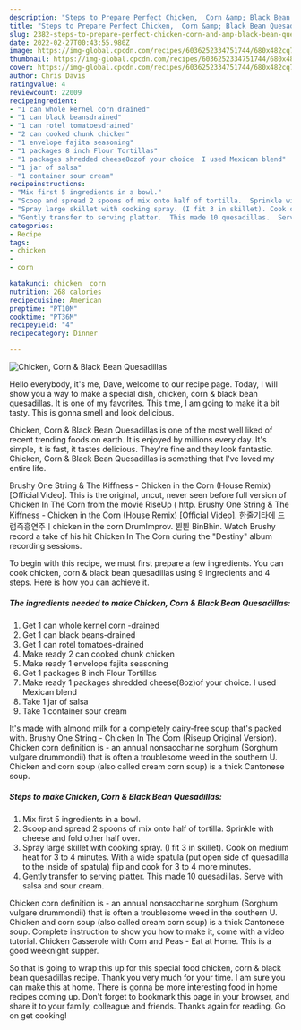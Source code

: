 ```yaml
---
description: "Steps to Prepare Perfect Chicken,  Corn &amp; Black Bean Quesadillas"
title: "Steps to Prepare Perfect Chicken,  Corn &amp; Black Bean Quesadillas"
slug: 2382-steps-to-prepare-perfect-chicken-corn-and-amp-black-bean-quesadillas
date: 2022-02-27T00:43:55.980Z
image: https://img-global.cpcdn.com/recipes/6036252334751744/680x482cq70/chicken-corn-black-bean-quesadillas-recipe-main-photo.jpg
thumbnail: https://img-global.cpcdn.com/recipes/6036252334751744/680x482cq70/chicken-corn-black-bean-quesadillas-recipe-main-photo.jpg
cover: https://img-global.cpcdn.com/recipes/6036252334751744/680x482cq70/chicken-corn-black-bean-quesadillas-recipe-main-photo.jpg
author: Chris Davis
ratingvalue: 4
reviewcount: 22009
recipeingredient:
- "1 can whole kernel corn drained"
- "1 can black beansdrained"
- "1 can rotel tomatoesdrained"
- "2 can cooked chunk chicken"
- "1 envelope fajita seasoning"
- "1 packages 8 inch Flour Tortillas"
- "1 packages shredded cheese8ozof your choice  I used Mexican blend"
- "1 jar of salsa"
- "1 container sour cream"
recipeinstructions:
- "Mix first 5 ingredients in a bowl."
- "Scoop and spread 2 spoons of mix onto half of tortilla.  Sprinkle with cheese and fold other half over."
- "Spray large skillet with cooking spray. (I fit 3 in skillet). Cook on medium heat for 3 to 4 minutes. With a wide spatula (put open side of quesadilla to the inside of spatula)  flip and cook for 3 to 4 more minutes."
- "Gently transfer to serving platter.  This made 10 quesadillas.  Serve with salsa and sour cream."
categories:
- Recipe
tags:
- chicken
- 
- corn

katakunci: chicken  corn 
nutrition: 268 calories
recipecuisine: American
preptime: "PT10M"
cooktime: "PT36M"
recipeyield: "4"
recipecategory: Dinner

---
```



![Chicken,  Corn & Black Bean Quesadillas](https://img-global.cpcdn.com/recipes/6036252334751744/680x482cq70/chicken-corn-black-bean-quesadillas-recipe-main-photo.jpg)

Hello everybody, it's me, Dave, welcome to our recipe page. Today, I will show you a way to make a special dish, chicken,  corn & black bean quesadillas. It is one of my favorites. This time, I am going to make it a bit tasty. This is gonna smell and look delicious.

Chicken,  Corn & Black Bean Quesadillas is one of the most well liked of recent trending foods on earth. It is enjoyed by millions every day. It's simple, it is fast, it tastes delicious. They're fine and they look fantastic. Chicken,  Corn & Black Bean Quesadillas is something that I've loved my entire life.

Brushy One String & The Kiffness - Chicken in the Corn (House Remix) [Official Video]. This is the original, uncut, never seen before full version of Chicken In The Corn from the movie RiseUp ( http. Brushy One String & The Kiffness - Chicken in the Corn (House Remix) [Official Video]. 한줄기타에 드럼즉흥연주ㅣchicken in the corn DrumImprov. 뷘뷘 BinBhin. Watch Brushy record a take of his hit Chicken In The Corn during the "Destiny" album recording sessions.


To begin with this recipe, we must first prepare a few ingredients. You can cook chicken,  corn & black bean quesadillas using 9 ingredients and 4 steps. Here is how you can achieve it.

<!--inarticleads1-->

##### The ingredients needed to make Chicken,  Corn & Black Bean Quesadillas:

1. Get 1 can whole kernel corn -drained
1. Get 1 can black beans-drained
1. Get 1 can rotel tomatoes-drained
1. Make ready 2 can cooked chunk chicken
1. Make ready 1 envelope fajita seasoning
1. Get 1 packages 8 inch Flour Tortillas
1. Make ready 1 packages shredded cheese(8oz)of your choice.  I used Mexican blend
1. Take 1 jar of salsa
1. Take 1 container sour cream


It's made with almond milk for a completely dairy-free soup that's packed with. Brushy One String - Chicken In The Corn (Riseup Original Version). Chicken corn definition is - an annual nonsaccharine sorghum (Sorghum vulgare drummondii) that is often a troublesome weed in the southern U. Chicken and corn soup (also called cream corn soup) is a thick Cantonese soup. 

<!--inarticleads2-->

##### Steps to make Chicken,  Corn & Black Bean Quesadillas:

1. Mix first 5 ingredients in a bowl.
1. Scoop and spread 2 spoons of mix onto half of tortilla.  Sprinkle with cheese and fold other half over.
1. Spray large skillet with cooking spray. (I fit 3 in skillet). Cook on medium heat for 3 to 4 minutes. With a wide spatula (put open side of quesadilla to the inside of spatula)  flip and cook for 3 to 4 more minutes.
1. Gently transfer to serving platter.  This made 10 quesadillas.  Serve with salsa and sour cream.


Chicken corn definition is - an annual nonsaccharine sorghum (Sorghum vulgare drummondii) that is often a troublesome weed in the southern U. Chicken and corn soup (also called cream corn soup) is a thick Cantonese soup. Complete instruction to show you how to make it, come with a video tutorial. Chicken Casserole with Corn and Peas - Eat at Home. This is a good weeknight supper. 

So that is going to wrap this up for this special food chicken,  corn & black bean quesadillas recipe. Thank you very much for your time. I am sure you can make this at home. There is gonna be more interesting food in home recipes coming up. Don't forget to bookmark this page in your browser, and share it to your family, colleague and friends. Thanks again for reading. Go on get cooking!
